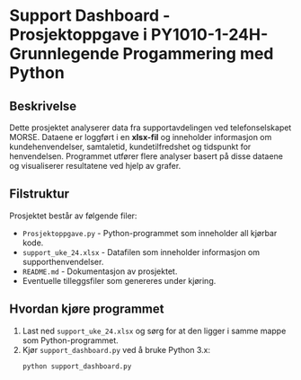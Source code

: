 # Support Dashboard - Prosjektoppgave i PY1010-1-24H-Grunnlegende Progammering med Python

## Beskrivelse
Dette prosjektet analyserer data fra supportavdelingen ved telefonselskapet MORSE. Dataene er loggført i en **xlsx-fil** og inneholder informasjon om kundehenvendelser, samtaletid, kundetilfredshet og tidspunkt for henvendelsen. Programmet utfører flere analyser basert på disse dataene og visualiserer resultatene ved hjelp av grafer.

## Filstruktur
Prosjektet består av følgende filer:
- `Prosjektoppgave.py` - Python-programmet som inneholder all kjørbar kode.
- `support_uke_24.xlsx` - Datafilen som inneholder informasjon om supporthenvendelser.
- `README.md` - Dokumentasjon av prosjektet.
- Eventuelle tilleggsfiler som genereres under kjøring.

## Hvordan kjøre programmet
1. Last ned `support_uke_24.xlsx` og sørg for at den ligger i samme mappe som Python-programmet.
2. Kjør `support_dashboard.py` ved å bruke Python 3.x:
   ```bash
   python support_dashboard.py
